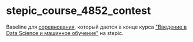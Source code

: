 # stepic_course_4852_contest
Baseline для [соревнования](https://stepik.org/lesson/226979/step/1?unit=199528),  который дается в конце курса ["Введение в Data Science и машинное обучение"](https://stepik.org/course/4852/) на stepic.
